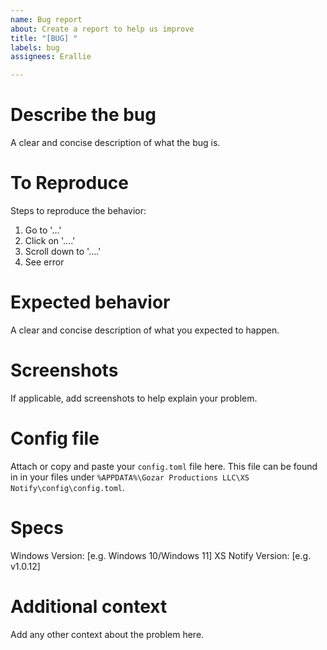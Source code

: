 ```yaml
---
name: Bug report
about: Create a report to help us improve
title: "[BUG] "
labels: bug
assignees: Erallie

---
```


# Describe the bug
A clear and concise description of what the bug is.

# To Reproduce
Steps to reproduce the behavior:
1. Go to '...'
2. Click on '....'
3. Scroll down to '....'
4. See error

# Expected behavior
A clear and concise description of what you expected to happen.

# Screenshots
If applicable, add screenshots to help explain your problem.

# Config file
Attach or copy and paste your `config.toml` file here.
This file can be found in in your files under `%APPDATA%\Gozar Productions LLC\XS Notify\config\config.toml`.

# Specs
Windows Version: [e.g. Windows 10/Windows 11]
XS Notify Version: [e.g. v1.0.12]

# Additional context
Add any other context about the problem here.
